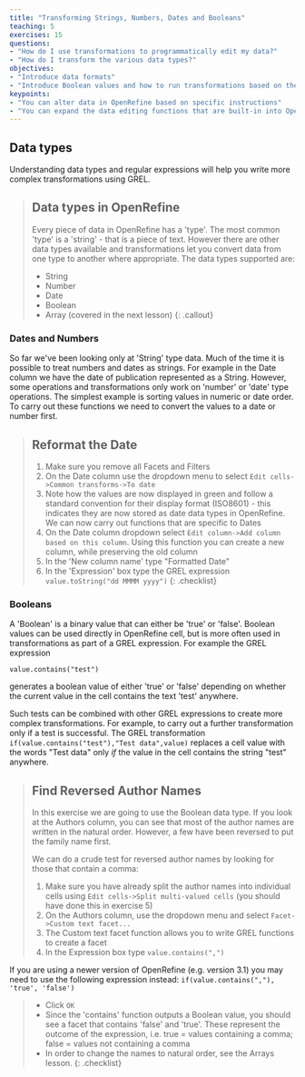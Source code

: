 ```yaml
---
title: "Transforming Strings, Numbers, Dates and Booleans"
teaching: 5
exercises: 15
questions:
- "How do I use transformations to programmatically edit my data?"
- "How do I transform the various data types?"
objectives:
- "Introduce data formats"
- "Introduce Boolean values and how to run transformations based on them"
keypoints:
- "You can alter data in OpenRefine based on specific instructions"
- "You can expand the data editing functions that are built-in into OpenRefine by building your own"
---
```


## Data types
Understanding data types and regular expressions will help you write more complex transformations using GREL.

>## Data types in OpenRefine
>Every piece of data in OpenRefine has a 'type'. The most common 'type' is a 'string' - that is a piece of text. However there are other data types available and transformations let you convert data from one type to another where appropriate. The data types supported are:
>
>* String
>* Number
>* Date
>* Boolean
>* Array (covered in the next lesson)
{: .callout}

### Dates and Numbers
So far we've been looking only at 'String' type data. Much of the time it is possible to treat numbers and dates as strings. For example in the Date column we have the date of publication represented as a String. However, some operations and transformations only work on 'number' or 'date' type operations. The simplest example is sorting values in numeric or date order. To carry out these functions we need to convert the values to a date or number first.

>## Reformat the Date
>1. Make sure you remove all Facets and Filters
>2. On the Date column use the dropdown menu to select ```Edit cells->Common transforms->To date```
>3. Note how the values are now displayed in green and follow a standard convention for their display format (ISO8601) - this indicates they are now stored as date data types in OpenRefine. We can now carry out functions that are specific to Dates
>4. On the Date column dropdown select ```Edit column->Add column based on this column```. Using this function you can create a new column, while preserving the old column
>5. In the 'New column name' type "Formatted Date"
>6. In the 'Expression' box type the GREL expression ```value.toString("dd MMMM yyyy")```
{: .checklist}

### Booleans
A 'Boolean' is a binary value that can either be 'true' or 'false'. Boolean values can be used directly in OpenRefine cell, but is more often used in transformations as part of a GREL expression. For example the GREL expression
```
value.contains("test")
```
generates a boolean value of either 'true' or 'false' depending on whether the current value in the cell contains the text 'test' anywhere.

Such tests can be combined with other GREL expressions to create more complex transformations. For example, to carry out a further transformation only if a test is successful. The GREL transformation ```if(value.contains("test"),"Test data",value)``` replaces a cell value with the words "Test data" only *if* the value in the cell contains the string "test" anywhere.

>## Find Reversed Author Names
>In this exercise we are going to use the Boolean data type.
>If you look at the Authors column, you can see that most of the author names are written in the natural order. However, a few have been reversed to put the family name first.
>
>We can do a crude test for reversed author names by looking for those that contain a comma:
>
>1. Make sure you have already split the author names into individual cells using ```Edit cells->Split multi-valued cells``` (you should have done this in exercise 5)
>2. On the Authors column, use the dropdown menu and select ```Facet->Custom text facet...```
>3. The Custom text facet function allows you to write GREL functions to create a facet
>4. In the Expression box type ```value.contains(",")```

If you are using a newer version of OpenRefine (e.g. version 3.1) you may need to use the following expression instead: ```if(value.contains(","), 'true', 'false')```
>* Click ```OK```
>* Since the 'contains' function outputs a Boolean value, you should see a facet that contains 'false' and 'true'. These represent the outcome of the expression, i.e. true = values containing a comma; false = values not containing a comma
>* In order to change the names to natural order, see the Arrays lesson.
{: .checklist}
